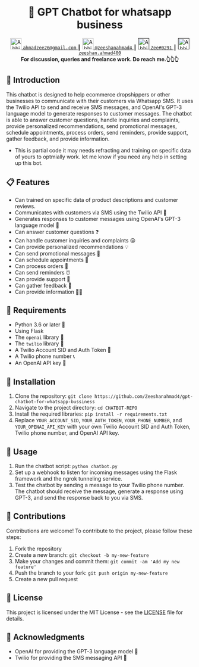 <div align="center">
  <h1>💬 GPT Chatbot for whatsapp business</h1>

  <a href="https://mail.google.com/mail/u/?authuser=ahmadzee26@gmail.com">
    <img alt="Abhishek Naidu | Twitter" width="30px" src="https://edent.github.io/SuperTinyIcons/images/svg/gmail.svg" />
    <code>ahmadzee26@gmail.com</code>
  </a>
  <span> ┃ </span>

  <a href="https://t.me/zeeshanahmad4">
    <img alt="Abhishek's LinkedIN" width="30px" src="https://edent.github.io/SuperTinyIcons/images/svg/telegram.svg" />
    <code>@zeeshanahmad4</code>
  </a>
  <span>┃</span>
  <a href="" style="margin-top: 12px;">
    <img alt="Abhishek's Discord" width="30px" src="https://raw.githubusercontent.com/peterthehan/peterthehan/master/assets/discord.svg" />
    <code>Zee#0291</code>
  </a>
  <span>┃</span>
  <a href="" style="margin-top: 12px;">
    <img alt="Abhishek's Discord" width="30px" src="https://edent.github.io/SuperTinyIcons/images/svg/skype.svg" />
    <code>zeeshan.ahmad400</code>
  </a>

  <br />
  <strong>For discussion, queries and freelance work. Do reach me.👆👆👆</strong>
</div>


## 🚀 Introduction

This chatbot is designed to help ecommerce dropshippers or other businesses to communicate with their customers via Whatsapp SMS. It uses the Twilio API to send and receive SMS messages, and OpenAI's GPT-3 language model to generate responses to customer messages. The chatbot is able to answer customer questions, handle inquiries and complaints, provide personalized recommendations, send promotional messages, schedule appointments, process orders, send reminders, provide support, gather feedback, and provide information.

* This is partial code it may needs refracting and training on specific data of yours to optmially work. let me know if you need any help in setting up this bot. 

## 📋 Features
- Can trained on specific data of product descriptions and customer reviews. 
- Communicates with customers via SMS using the Twilio API 📱
- Generates responses to customer messages using OpenAI's GPT-3 language model 🤖
- Can answer customer questions ❓
- Can handle customer inquiries and complaints 😒
- Can provide personalized recommendations 💡
- Can send promotional messages 📣
- Can schedule appointments 📅
- Can process orders 🛒
- Can send reminders ⏰
- Can provide support 🤝
- Can gather feedback 📢
- Can provide information 🧑‍💼

## 🧰 Requirements

- Python 3.6 or later 🐍
- Using Flask
- The `openai` library 🤖
- The `twilio` library 📱
- A Twilio Account SID and Auth Token 🔑
- A Twilio phone number 📞
- An OpenAI API key 🔑

## 🔧 Installation

1. Clone the repository: `git clone https://github.com/Zeeshanahmad4/gpt-chatbot-for-whatsapp-bussiness`
2. Navigate to the project directory: `cd CHATBOT-REPO`
3. Install the required libraries: `pip install -r requirements.txt`
4. Replace `YOUR_ACCOUNT_SID`, `YOUR_AUTH_TOKEN`, `YOUR_PHONE_NUMBER`, and `YOUR_OPENAI_API_KEY` with your own Twilio Account SID and Auth Token, Twilio phone number, and OpenAI API key.

## 🚀 Usage

1. Run the chatbot script: `python chatbot.py`
2. Set up a webhook to listen for incoming messages using the Flask framework and the ngrok tunneling
service.
3. Test the chatbot by sending a message to your Twilio phone number. The chatbot should receive the message, generate a response using GPT-3, and send the response back to you via SMS.

## 🤝 Contributions

Contributions are welcome! To contribute to the project, please follow these steps:

1. Fork the repository
2. Create a new branch: `git checkout -b my-new-feature`
3. Make your changes and commit them: `git commit -am 'Add my new feature'`
4. Push the branch to your fork: `git push origin my-new-feature`
5. Create a new pull request

## 📃 License

This project is licensed under the MIT License - see the [LICENSE](LICENSE) file for details.

## 🙏 Acknowledgments

- OpenAI for providing the GPT-3 language model 🤖
- Twilio for providing the SMS messaging API 📱
